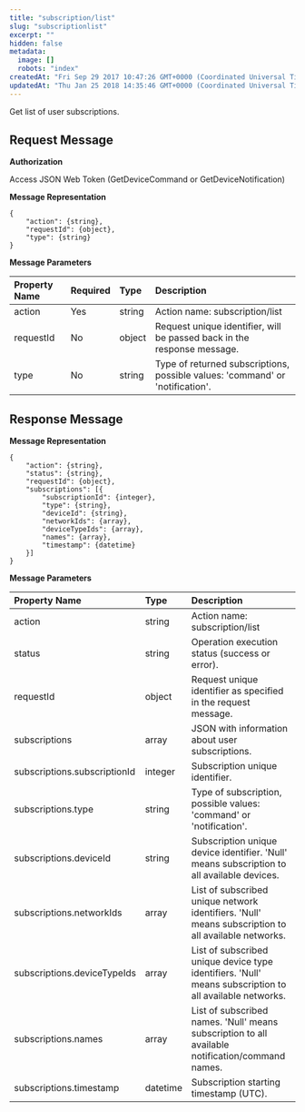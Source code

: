 ```yaml
---
title: "subscription/list"
slug: "subscriptionlist"
excerpt: ""
hidden: false
metadata: 
  image: []
  robots: "index"
createdAt: "Fri Sep 29 2017 10:47:26 GMT+0000 (Coordinated Universal Time)"
updatedAt: "Thu Jan 25 2018 14:35:46 GMT+0000 (Coordinated Universal Time)"
---
```

Get list of user subscriptions.

## Request Message

**Authorization**

Access JSON Web Token (GetDeviceCommand or GetDeviceNotification)

**Message Representation**

```text
{
    "action": {string},
    "requestId": {object},
    "type": {string}
}
```

**Message Parameters**

| Property Name | Required | Type   | Description                                                                   |
| :------------ | :------- | :----- | :---------------------------------------------------------------------------- |
| action        | Yes      | string | Action name: subscription/list                                                |
| requestId     | No       | object | Request unique identifier, will be passed back in the response message.       |
| type          | No       | string | Type of returned subscriptions, possible values: 'command' or 'notification'. |

## Response Message

**Message Representation**

```text
{
    "action": {string},
    "status": {string},
    "requestId": {object},
    "subscriptions": [{
        "subscriptionId": {integer},
        "type": {string},
        "deviceId": {string},
        "networkIds": {array},
        "deviceTypeIds": {array},
        "names": {array},
        "timestamp": {datetime}
    }]
}
```

**Message Parameters**

| Property Name                | Type     | Description                                                                                             |
| :--------------------------- | :------- | :------------------------------------------------------------------------------------------------------ |
| action                       | string   | Action name: subscription/list                                                                          |
| status                       | string   | Operation execution status (success or error).                                                          |
| requestId                    | object   | Request unique identifier as specified in the request message.                                          |
| subscriptions                | array    | JSON with information about user subscriptions.                                                         |
| subscriptions.subscriptionId | integer  | Subscription unique identifier.                                                                         |
| subscriptions.type           | string   | Type of subscription, possible values: 'command' or 'notification'.                                     |
| subscriptions.deviceId       | string   | Subscription unique device identifier. 'Null' means subscription to all available devices.              |
| subscriptions.networkIds     | array    | List of subscribed unique network identifiers. 'Null' means subscription to all available networks.     |
| subscriptions.deviceTypeIds  | array    | List of subscribed unique device type identifiers. 'Null' means subscription to all available networks. |
| subscriptions.names          | array    | List of subscribed names. 'Null' means subscription to all available notification/command names.        |
| subscriptions.timestamp      | datetime | Subscription starting timestamp (UTC).                                                                  |
